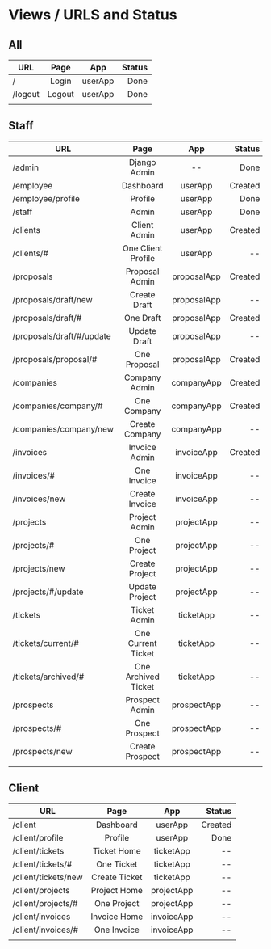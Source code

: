 # Views / URLS and Status

## All
| URL | Page | App | Status |
|-----|:----:|:---:|-------:|
| / | Login | userApp | Done |
| /logout | Logout | userApp | Done |
|||||

## Staff
| URL | Page | App | Status |
|-----|:----:|:---:|-------:|
| /admin | Django Admin | -- | Done |
| /employee | Dashboard | userApp | Created |
| /employee/profile | Profile | userApp | Done |
| /staff | Admin | userApp | Done |
| /clients | Client Admin |userApp | Created |
| /clients/# | One Client Profile | userApp | -- |
| /proposals | Proposal Admin | proposalApp | Created |
| /proposals/draft/new | Create Draft | proposalApp | -- |
| /proposals/draft/# | One Draft | proposalApp | Created |
| /proposals/draft/#/update | Update Draft | proposalApp | -- |
| /proposals/proposal/# | One Proposal | proposalApp | Created |
| /companies | Company Admin | companyApp | Created |
| /companies/company/# | One Company | companyApp | Created |
| /companies/company/new | Create Company | companyApp | -- |
| /invoices | Invoice Admin | invoiceApp | Created |
| /invoices/# | One Invoice | invoiceApp | --|
| /invoices/new | Create Invoice | invoiceApp | --|
| /projects | Project Admin | projectApp | -- |
| /projects/# | One Project | projectApp | -- |
| /projects/new | Create Project | projectApp | -- |
| /projects/#/update | Update Project | projectApp | -- |
| /tickets | Ticket Admin | ticketApp | -- |
| /tickets/current/# | One Current Ticket | ticketApp | -- |
| /tickets/archived/# | One Archived Ticket | ticketApp | -- |
| /prospects | Prospect Admin | prospectApp | -- |
| /prospects/# | One Prospect | prospectApp | -- |
| /prospects/new | Create Prospect | prospectApp | -- |
|||||


## Client
| URL | Page | App | Status |
|-----|:----:|:---:|-------:|
| /client | Dashboard | userApp | Created |
| /client/profile | Profile | userApp | Done |
| /client/tickets | Ticket Home | ticketApp | -- |
| /client/tickets/# | One Ticket | ticketApp | -- |
| /client/tickets/new | Create Ticket | ticketApp | -- |
| /client/projects | Project Home | projectApp | -- |
| /client/projects/# | One Project| projectApp | -- |
| /client/invoices | Invoice Home | invoiceApp | -- |
| /client/invoices/# | One Invoice | invoiceApp | -- |
|||||